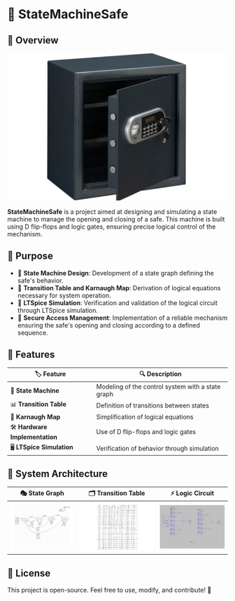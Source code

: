 # 🔐 StateMachineSafe

## 🚀 Overview
![Main Preview](assets/img/main.png)

**StateMachineSafe** is a project aimed at designing and simulating a state machine to manage the opening and closing of a safe. This machine is built using D flip-flops and logic gates, ensuring precise logical control of the mechanism.

## 🎯 Purpose
- 📜 **State Machine Design**: Development of a state graph defining the safe's behavior.
- 🧮 **Transition Table and Karnaugh Map**: Derivation of logical equations necessary for system operation.
- 🔬 **LTSpice Simulation**: Verification and validation of the logical circuit through LTSpice simulation.
- 🔑 **Secure Access Management**: Implementation of a reliable mechanism ensuring the safe's opening and closing according to a defined sequence.

## 📝 Features
| 🏷️ Feature          | 🔍 Description |
|---------------------------|-------------|
| 🔄 **State Machine** | Modeling of the control system with a state graph |
| 📊 **Transition Table** | Definition of transitions between states |
| 📏 **Karnaugh Map** | Simplification of logical equations |
| 🛠️ **Hardware Implementation** | Use of D flip-flops and logic gates |
| 🖥️ **LTSpice Simulation** | Verification of behavior through simulation |

## 📐 System Architecture
| 🎭 State Graph | 🗂️ Transition Table | ⚡ Logic Circuit |
|-----------|-----------|-----------|
| ![State Graph](assets/img/state_graph.png) | ![Transition Table](assets/img/transition_table.png) | ![Logic Circuit](assets/img/logic_circuit.png) |

## 🌟 License
This project is open-source. Feel free to use, modify, and contribute! 🚀

